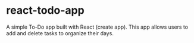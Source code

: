 # react-todo-app
A simple To-Do app built with React (create app). This app allows users to add and delete tasks to organize their days.
